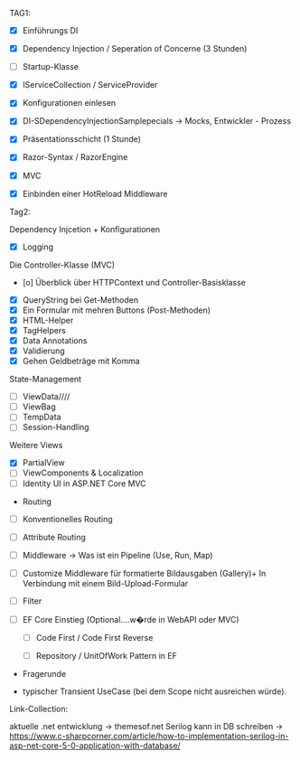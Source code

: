 ﻿TAG1:
- [x] Einführungs DI 
- [x] Dependency Injection / Seperation of Concerne (3 Stunden) 
- [ ] Startup-Klasse
- [x] IServiceCollection / ServiceProvider
- [x] Konfigurationen einlesen
- [x] DI-SDependencyInjectionSamplepecials -> Mocks, Entwickler - Prozess
- [x] Präsentationsschicht (1 Stunde) 
- [x] Razor-Syntax / RazorEngine 
- [x] MVC
- [x] Einbinden einer HotReload Middleware


Tag2:

Dependency Injcetion + Konfigurationen
- [x] Logging 

Die Controller-Klasse (MVC)
- [o] Überblick über HTTPContext und Controller-Basisklasse
- [x] QueryString bei Get-Methoden
- [x] Ein Formular mit mehren Buttons (Post-Methoden)
- [x] HTML-Helper
- [x] TagHelpers
- [x] Data Annotations 
- [x] Validierung 
- [x] Gehen Geldbeträge mit Komma 

State-Management
- [ ] ViewData////
- [ ] ViewBag
- [ ] TempData
- [ ] Session-Handling

Weitere Views
- [x] PartialView
- [ ] ViewComponents & Localization
- [ ] Identity UI in ASP.NET Core MVC

- Routing
- [ ] Konventionelles Routing
- [ ] Attribute Routing
- [ ] Middleware -> Was ist ein Pipeline (Use, Run, Map)
- [ ] Customize Middleware für formatierte Bildausgaben (Gallery)+ In Verbindung mit einem Bild-Upload-Formular

- [ ] Filter

- [ ] EF Core Einstieg (Optional....w�rde in WebAPI oder MVC)
  - [ ] Code First / Code First Reverse
  - [ ] Repository / UnitOfWork Pattern in EF


- Fragerunde

- typischer Transient UseCase (bei dem Scope nicht ausreichen würde).





Link-Collection:

aktuelle .net entwicklung -> themesof.net
Serilog kann in DB schreiben -> https://www.c-sharpcorner.com/article/how-to-implementation-serilog-in-asp-net-core-5-0-application-with-database/

